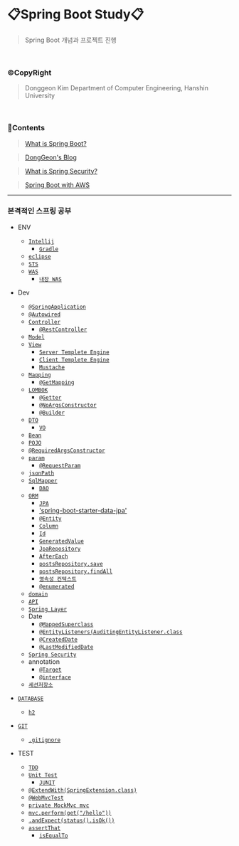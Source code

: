 # 📋Spring Boot Study📋

> Spring Boot 개념과 프로젝트 진행 

<br>

### ©CopyRight

> Donggeon Kim
> Department of Computer Engineering, Hanshin University

<br>


### 📒Contents

> [What is Spring Boot?](https://github.com/DongGeon0908/Spring-Boot/tree/master/Spring%20Boot%20Basic)

> [DongGeon's Blog](https://github.com/DongGeon0908/Spring-Boot/tree/master/Spring%20Boot%20Blog)

> [What is Spring Security?](https://github.com/DongGeon0908/Spring-Boot/tree/master/Spring%20Boot%20Security)

> [Spring Boot with AWS](https://github.com/DongGeon0908/Spring-Boot/tree/master/Spring%20Boot%20With%20AWS)

<hr />

### 본격적인 스프링 공부

- ENV
    + [`Intellij`](https://github.com/DongGeon0908/Spring-Boot/blob/master/Spring%20Boot%20With%20AWS/Intellij.md)
        * [`Gradle`](https://github.com/DongGeon0908/Spring-Boot/blob/master/Spring%20Boot%20With%20AWS/Gradle.md)
    + [`eclipse`](https://github.com/DongGeon0908/Spring-Boot/blob/master/Spring%20Boot%20With%20AWS/eclipse.md)
    + [`STS`](https://github.com/DongGeon0908/Spring-Boot/blob/master/Spring%20Boot%20With%20AWS/STS.md)
    + [`WAS`](https://github.com/DongGeon0908/Spring-Boot/blob/master/Spring%20Boot%20With%20AWS/WAS.md)
        * [`내장 WAS`](https://github.com/DongGeon0908/Spring-Boot/blob/master/Spring%20Boot%20With%20AWS/InnerWAS.md)
- Dev
    + [`@SpringApplication`](https://github.com/DongGeon0908/Spring-Boot/blob/master/Spring%20Boot%20With%20AWS/SpringApplication.md)
    + [`@Autowired`](https://github.com/DongGeon0908/Spring-Boot/blob/master/Spring%20Boot%20With%20AWS/Autowired.md)
    + [`Controller`](https://github.com/DongGeon0908/Spring-Boot/blob/master/Spring%20Boot%20With%20AWS/Controller.md)
        * [`@RestController`](https://github.com/DongGeon0908/Spring-Boot/blob/master/Spring%20Boot%20With%20AWS/RestController.md)
    + [`Model`](https://github.com/DongGeon0908/Spring-Boot/blob/master/Spring%20Boot%20With%20AWS/Model.md)
    + [`View`](https://github.com/DongGeon0908/Spring-Boot/blob/master/Spring%20Boot%20With%20AWS/View.md)
        * [`Server Templete Engine`](https://github.com/DongGeon0908/Spring-Boot/blob/master/Spring%20Boot%20With%20AWS/ServerTemplete.md)
        * [`Client Templete Engine`](https://github.com/DongGeon0908/Spring-Boot/blob/master/Spring%20Boot%20With%20AWS/ClientTemplete.md)
        * [`Mustache`](https://github.com/DongGeon0908/Spring-Boot/blob/master/Spring%20Boot%20With%20AWS/Mustache.md)
    + [`Mapping`](https://github.com/DongGeon0908/Spring-Boot/blob/master/Spring%20Boot%20With%20AWS/Mapping.md)
        * [`@GetMapping`](https://github.com/DongGeon0908/Spring-Boot/blob/master/Spring%20Boot%20With%20AWS/GetMapping.md)
    + [`LOMBOK`](https://github.com/DongGeon0908/Spring-Boot/blob/master/Spring%20Boot%20With%20AWS/LOMBOK.md)
        * [`@Getter`](https://github.com/DongGeon0908/Spring-Boot/blob/master/Spring%20Boot%20With%20AWS/Getter.md)
        * [`@NoArgsConstructor`](https://github.com/DongGeon0908/Spring-Boot/blob/master/Spring%20Boot%20With%20AWS/NoArgsConstructor.md)
        * [`@Builder`](https://github.com/DongGeon0908/Spring-Boot/blob/master/Spring%20Boot%20With%20AWS/Builder.md)
    + [`DTO`](https://github.com/DongGeon0908/Spring-Boot/blob/master/Spring%20Boot%20With%20AWS/DTO.md)
        * [`VO`](https://github.com/DongGeon0908/Spring-Boot/blob/master/Spring%20Boot%20With%20AWS/VO.md)
    + [`Bean`](https://github.com/DongGeon0908/Spring-Boot/blob/master/Spring%20Boot%20With%20AWS/Bean.md)
    + [`POJO`](https://github.com/DongGeon0908/Spring-Boot/blob/master/Spring%20Boot%20With%20AWS/POJO.md)
    + [`@RequiredArgsConstructor`](https://github.com/DongGeon0908/Spring-Boot/blob/master/Spring%20Boot%20With%20AWS/RequiredArgsConstructor.md)
    + [`param`](https://github.com/DongGeon0908/Spring-Boot/blob/master/Spring%20Boot%20With%20AWS/param.md)
        * [`@RequestParam`](https://github.com/DongGeon0908/Spring-Boot/blob/master/Spring%20Boot%20With%20AWS/RequestParam.md)
    + [`jsonPath`](https://github.com/DongGeon0908/Spring-Boot/blob/master/Spring%20Boot%20With%20AWS/jsonPath.md)
    + [`SqlMapper`](https://github.com/DongGeon0908/Spring-Boot/blob/master/Spring%20Boot%20With%20AWS/SqlMapper.md)
        * [`DAO`](https://github.com/DongGeon0908/Spring-Boot/blob/master/Spring%20Boot%20With%20AWS/DAO.md)
    + [`ORM`](https://github.com/DongGeon0908/Spring-Boot/blob/master/Spring%20Boot%20With%20AWS/ORM.md)
        * [`JPA`](https://github.com/DongGeon0908/Spring-Boot/blob/master/Spring%20Boot%20With%20AWS/JPA.md)
        * ['spring-boot-starter-data-jpa'](https://github.com/DongGeon0908/Spring-Boot/blob/master/Spring%20Boot%20With%20AWS/springbootstarterdatajpa.md)
        * [`@Entity`](https://github.com/DongGeon0908/Spring-Boot/blob/master/Spring%20Boot%20With%20AWS/Entity.md)
        * [`Column`](https://github.com/DongGeon0908/Spring-Boot/blob/master/Spring%20Boot%20With%20AWS/Column.md)
        * [`Id`](https://github.com/DongGeon0908/Spring-Boot/blob/master/Spring%20Boot%20With%20AWS/Id.md)
        * [`GeneratedValue`](https://github.com/DongGeon0908/Spring-Boot/blob/master/Spring%20Boot%20With%20AWS/GeneratedValue.md)
        * [`JpaRepository`](https://github.com/DongGeon0908/Spring-Boot/blob/master/Spring%20Boot%20With%20AWS/JpaRepository.md)
        * [`AfterEach`](https://github.com/DongGeon0908/Spring-Boot/blob/master/Spring%20Boot%20With%20AWS/AfterEach.md)
        * [`postsRepository.save`](https://github.com/DongGeon0908/Spring-Boot/blob/master/Spring%20Boot%20With%20AWS/postsRepositorysave.md)
        * [`postsRepository.findAll`](https://github.com/DongGeon0908/Spring-Boot/blob/master/Spring%20Boot%20With%20AWS/postsRepositoryfindAll.md)
        * [`영속성 컨텍스트`](https://github.com/DongGeon0908/Spring-Boot/blob/master/Spring%20Boot%20With%20AWS/persistance.md)
        * [`@enumerated`](https://github.com/DongGeon0908/Spring-Boot/blob/master/Spring%20Boot%20With%20AWS/enumerated.md)
    + [`domain`](https://github.com/DongGeon0908/Spring-Boot/blob/master/Spring%20Boot%20With%20AWS/domain.md)
    + [`API`](https://github.com/DongGeon0908/Spring-Boot/blob/master/Spring%20Boot%20With%20AWS/API.md)
    + [`Spring Layer`](https://github.com/DongGeon0908/Spring-Boot/blob/master/Spring%20Boot%20With%20AWS/SpringLayer.md)
    + Date
        * [`@MappedSuperclass`](https://github.com/DongGeon0908/Spring-Boot/blob/master/Spring%20Boot%20With%20AWS/MappedSuperclass.md)
        * [`@EntityListeners(AuditingEntityListener.class`](https://github.com/DongGeon0908/Spring-Boot/blob/master/Spring%20Boot%20With%20AWS/EntityListeners.md)
        * [`@CreatedDate`](https://github.com/DongGeon0908/Spring-Boot/blob/master/Spring%20Boot%20With%20AWS/CreatedDate.md)
        * [`@LastModifiedDate`](https://github.com/DongGeon0908/Spring-Boot/blob/master/Spring%20Boot%20With%20AWS/LastModifiedDate.md)
    + [`Spring Security`](https://github.com/DongGeon0908/Spring-Boot/blob/master/Spring%20Boot%20With%20AWS/SpringSecurity.md)
    + annotation
        * [`@Target`](https://github.com/DongGeon0908/Spring-Boot/blob/master/Spring%20Boot%20With%20AWS/Target.md)
        * [`@interface`](https://github.com/DongGeon0908/Spring-Boot/blob/master/Spring%20Boot%20With%20AWS/interface.md)
    + [`세션저장소`](https://github.com/DongGeon0908/Spring-Boot/blob/master/Spring%20Boot%20With%20AWS/sessionRepository.md)

- [`DATABASE`](https://github.com/DongGeon0908/Spring-Boot/blob/master/Spring%20Boot%20With%20AWS/DATABASE.md)
    + [`h2`](https://github.com/DongGeon0908/Spring-Boot/blob/master/Spring%20Boot%20With%20AWS/h2.md)
- [`GIT`](https://github.com/DongGeon0908/Spring-Boot/blob/master/Spring%20Boot%20With%20AWS/GIT.md)
    + [`.gitignore`](https://github.com/DongGeon0908/Spring-Boot/blob/master/Spring%20Boot%20With%20AWS/SpringApplication.md)

- TEST
    + [`TDD`](https://github.com/DongGeon0908/Spring-Boot/blob/master/Spring%20Boot%20With%20AWS/TDD.md)
    + [`Unit Test`](https://github.com/DongGeon0908/Spring-Boot/blob/master/Spring%20Boot%20With%20AWS/Unit%20Test.md)
        * [`JUNIT`](https://github.com/DongGeon0908/Spring-Boot/blob/master/Spring%20Boot%20With%20AWS/JUNIT.md)
    + [`@ExtendWith(SpringExtension.class)`](https://github.com/DongGeon0908/Spring-Boot/blob/master/Spring%20Boot%20With%20AWS/ExtendWith.md)
    + [`@WebMvcTest`](https://github.com/DongGeon0908/Spring-Boot/blob/master/Spring%20Boot%20With%20AWS/WebMvcTest.md)
    + [`private MockMvc mvc`](https://github.com/DongGeon0908/Spring-Boot/blob/master/Spring%20Boot%20With%20AWS/privateMockMvcmvc.md)
    + [`mvc.perform(get("/hello"))`](https://github.com/DongGeon0908/Spring-Boot/blob/master/Spring%20Boot%20With%20AWS/mvcperform.md)
    + [`.andExpect(status().isOk())`](https://github.com/DongGeon0908/Spring-Boot/blob/master/Spring%20Boot%20With%20AWS/andExpect.md)
    + [`assertThat`](https://github.com/DongGeon0908/Spring-Boot/blob/master/Spring%20Boot%20With%20AWS/assertThat.md)
        * [`isEqualTo`](https://github.com/DongGeon0908/Spring-Boot/blob/master/Spring%20Boot%20With%20AWS/isEqualTo.md)


<br>

